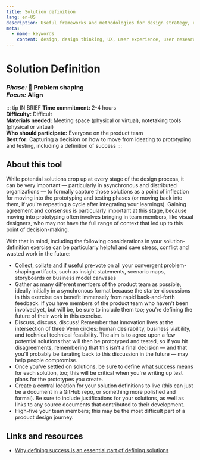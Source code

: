 ```yaml
---
title: Solution definition
lang: en-US
description: Useful frameworks and methodologies for design strategy, research and testing
meta:
  - name: keywords
    content: design, design thinking, UX, user experience, user research, user testing
---
```


# Solution Definition

### _Phase:_ 🎨  Problem shaping<br/> _Focus:_ Align

::: tip IN BRIEF
**Time commitment:** 2-4 hours  
**Difficulty:** Difficult  
**Materials needed:** Meeting space (physical or virtual), notetaking tools (physical or virtual)  
**Who should participate:** Everyone on the product team  
**Best for:** Capturing a decision on how to move from ideating to prototyping and testing, including a definition of success
:::

## About this tool

While potential solutions crop up at every stage of the design process, it can be very important — particularly in asynchronous and distributed organizations — to formally capture those solutions as a point of inflection for moving into the prototyping and testing phases (or moving back into them, if you're repeating a cycle after integrating your learnings). Gaining agreement and consensus is particularly important at this stage, because moving into prototyping often involves bringing in team members, like visual designers, who may not have the full range of context that led up to this point of decision-making.

With that in mind, including the following considerations in your solution-definition exercise can be particularly helpful and save stress, conflict and wasted work in the future:

* [Collect, collate and if useful pre-vote](collating-clustering-voting.md) on all your convergent problem-shaping artifacts, such as insight statements, scenario maps, storyboards or business model canvases
* Gather as many different members of the product team as possible, ideally initially in a synchronous format because the starter discussions in this exercise can benefit immensely from rapid back-and-forth feedback. If you have members of the product team who haven't been involved yet, but will be, be sure to include them too; you're defining the future of their work in this exercise.
* Discuss, discuss, discuss! Remember that innovation lives at the intersection of three Venn circles: human desirability, business viability, and technical technical feasibility. The aim is to agree upon a few potential solutions that will then be prototyped and tested, so if you hit disagreements, remembering that this isn't a final decision — and that you'll probably be iterating back to this discussion in the future — may help people compromise.
* Once you've settled on solutions, be sure to define what success means for each solution, too; this will be critical when you're writing up test plans for the prototypes you create.
* Create a central location for your solution definitions to live (this can just be a document in a GitHub repo, or something more polished and formal). Be sure to include justifications for your solutions, as well as links to any source documents that contributed to their development.
* High-five your team members; this may be the most difficult part of a product design journey.

## Links and resources

* [Why defining success is an essential part of defining solutions](https://www.designkit.org/methods/align-on-your-impact-goals)
